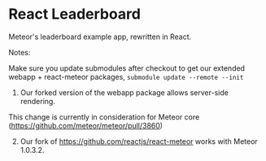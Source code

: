 # React Leaderboard

Meteor's leaderboard example app, rewritten in React.

Notes:

Make sure you update submodules after checkout to get our extended webapp + react-meteor packages, `submodule update --remote --init`


1. Our forked version of the webapp package allows server-side rendering.

  This change is currently in consideration for Meteor core (https://github.com/meteor/meteor/pull/3860)

2. Our fork of https://github.com/reactjs/react-meteor works with Meteor 1.0.3.2.